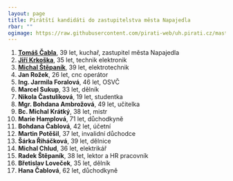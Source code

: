 ```yaml
---
layout: page
title: Pirátští kandidáti do zastupitelstva města Napajedla
rbar: ""
ogimage: https://raw.githubusercontent.com/pirati-web/uh.pirati.cz/master/assets/img/miscellaneous/fbkandidatix.jpg
---
```


1. [**Tomáš Čabla**](/lide/tomas-cabla), 39 let, kuchař, zastupitel města Napajedla
2. [**Jiří Krkoška**](/lide/jiri-krkoska), 35 let, technik elektronik
3. [**Michal Štěpaník**](/lide/michal-stepanik), 39 let, elektrotechnik
4. **Jan Rožek**, 26 let, cnc operátor
5. **Ing. Jarmila Foralová**, 46 let, OSVČ
6. **Marcel Sukup**, 33 let, dělník
7. **Nikola Častulíková**, 19 let, studentka
8. **Mgr. Bohdana Ambrožová**, 49 let, učitelka
9. **Bc. Michal Krátký**, 38 let, mistr
10. **Marie Hamplová**, 71 let, důchodkyně
11. **Bohdana Čablová**, 42 let, účetní
12. **Martin Potěšil**, 37 let, invalidní důchodce
13. **Šárka Řiháčková**, 39 let, dělnice
14. **Michal Chlud**, 36 let, elektrikář
15. **Radek Štěpaník**, 38 let, lektor a HR pracovník
16. **Břetislav Loveček**, 35 let, dělník
17. **Hana Čablová**, 62 let, důchodkyně
